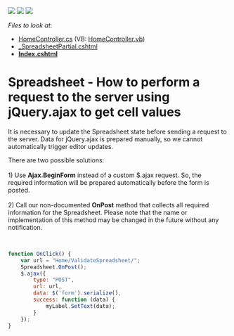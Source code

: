 <!-- default badges list -->
![](https://img.shields.io/endpoint?url=https://codecentral.devexpress.com/api/v1/VersionRange/128553923/15.1.3%2B)
[![](https://img.shields.io/badge/Open_in_DevExpress_Support_Center-FF7200?style=flat-square&logo=DevExpress&logoColor=white)](https://supportcenter.devexpress.com/ticket/details/T318446)
[![](https://img.shields.io/badge/📖_How_to_use_DevExpress_Examples-e9f6fc?style=flat-square)](https://docs.devexpress.com/GeneralInformation/403183)
<!-- default badges end -->
<!-- default file list -->
*Files to look at*:

* [HomeController.cs](./CS/T318446/Controllers/HomeController.cs) (VB: [HomeController.vb](./VB/T318446/Controllers/HomeController.vb))
* [_SpreadsheetPartial.cshtml](./CS/T318446/Views/Home/_SpreadsheetPartial.cshtml)
* **[Index.cshtml](./CS/T318446/Views/Home/Index.cshtml)**
<!-- default file list end -->
# Spreadsheet - How to perform a request to the server using jQuery.ajax to get cell values  


<p>It is necessary to update the Spreadsheet state before sending a request to the server. Data for jQuery.ajax is prepared manually, so we cannot automatically trigger editor updates.</p>
<p>There are two possible solutions:<br><br>1) Use <strong>Ajax.BeginForm</strong> instead of a custom $.ajax request. So, the required information will be prepared automatically before the form is posted.<br><br>2) Call our non-documented <strong>OnPost</strong> method that collects all required information for the Spreadsheet. Please note that the name or implementation of this method may be changed in the future without any notification.</p>
<p> </p>


```js
function OnClick() {
    var url = "Home/ValidateSpreadsheet/";
    Spreadsheet.OnPost();
    $.ajax({
        type: "POST",
        url: url,
        data: $('form').serialize(),
        success: function (data) {
            myLabel.SetText(data);
        }
    });
}
```


<p> </p>

<br/>


